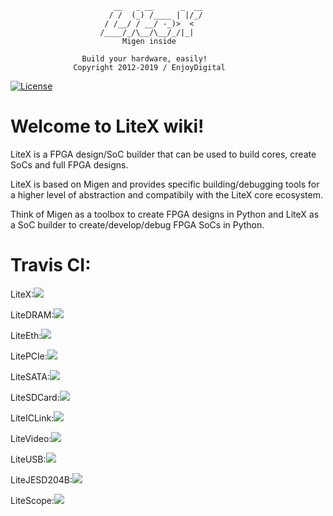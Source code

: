 ```
                       __   _ __      _  __
                      / /  (_) /____ | |/_/
                     / /__/ / __/ -_)>  <
                    /____/_/\__/\__/_/|_|
                         Migen inside

                Build your hardware, easily!
              Copyright 2012-2019 / EnjoyDigital
```
[![License](https://img.shields.io/badge/License-BSD%202--Clause-orange.svg)](https://opensource.org/licenses/BSD-2-Clause)
# Welcome to LiteX wiki!
LiteX is a FPGA design/SoC builder that can be used to build cores, create
SoCs and full FPGA designs.

LiteX is based on Migen and provides specific building/debugging tools for
a higher level of abstraction and compatibily with the LiteX core ecosystem.

Think of Migen as a toolbox to create FPGA designs in Python and LiteX as a
SoC builder to create/develop/debug FPGA SoCs in Python.

# Travis CI:

LiteX:![](https://travis-ci.com/enjoy-digital/litex.svg?branch=master)

LiteDRAM:![](https://travis-ci.org/enjoy-digital/litedram.svg?branch=master)

LiteEth:![](https://travis-ci.org/enjoy-digital/liteeth.svg?branch=master)

LitePCIe:![](https://travis-ci.org/enjoy-digital/litepcie.svg?branch=master)

LiteSATA:![](https://travis-ci.org/enjoy-digital/litesata.svg?branch=master)

LiteSDCard:![](https://travis-ci.org/enjoy-digital/litesdcard.svg?branch=master)

LiteICLink:![](https://travis-ci.org/enjoy-digital/liteiclink.svg?branch=master)

LiteVideo:![](https://travis-ci.org/enjoy-digital/litevideo.svg?branch=master)

LiteUSB:![](https://travis-ci.org/enjoy-digital/liteusb.svg?branch=master)

LiteJESD204B:![](https://travis-ci.org/enjoy-digital/litejesd204b.svg?branch=master)

LiteScope:![](https://travis-ci.org/enjoy-digital/litescope.svg?branch=master)